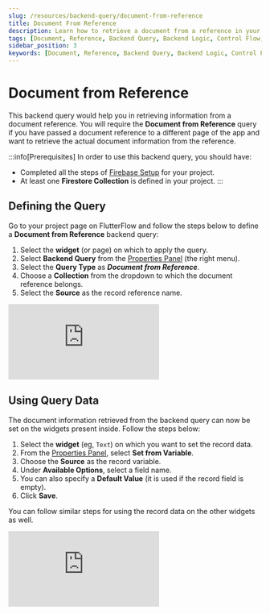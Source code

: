 ```yaml
---
slug: /resources/backend-query/document-from-reference
title: Document From Reference
description: Learn how to retrieve a document from a reference in your FlutterFlow app.
tags: [Document, Reference, Backend Query, Backend Logic, Control Flow, FlutterFlow]
sidebar_position: 3
keywords: [Document, Reference, Backend Query, Backend Logic, Control Flow, FlutterFlow]
---
```


# Document from Reference

This backend query would help you in retrieving information from a document reference. You will require the **Document from Reference** query if you have passed a document reference to a different page of the app and want to retrieve the actual document information from the reference.

:::info[Prerequisites]
In order to use this backend query, you should have:
* Completed all the steps of 
[Firebase Setup](../../../../../docs/ff-integrations/firebase/connect-to-firebase-setup.md) for 
  your project.
* At least one **Firestore Collection** is defined in your project.
:::

## Defining the Query

Go to your project page on FlutterFlow and follow the steps below to define a **Document from Reference** backend query:

1. Select the **widget** (or page) on which to apply the query.
2. Select **Backend Query** from the [Properties Panel](../../../../intro/ff-ui/builder.md#properties-panel) (the right menu).
3. Select the **Query Type** as ***Document from Reference***.
4. Choose a **Collection** from the dropdown to which the document reference belongs.
5. Select the **Source** as the record reference name.

<div style={{
    position: 'relative',
    paddingBottom: 'calc(56.67989417989418% + 41px)', // Keeps the aspect ratio and additional padding
    height: 0,
    width: '100%'
}}>
    <iframe 
        src="https://demo.arcade.software/JysXfUz97eaNKO3IIunP?embed&show_copy_link=true"
        title=""
        style={{
            position: 'absolute',
            top: 0,
            left: 0,
            width: '100%',
            height: '100%',
            colorScheme: 'light'
        }}
        frameborder="0"
        loading="lazy"
        webkitAllowFullScreen
        mozAllowFullScreen
        allowFullScreen
        allow="clipboard-write">
    </iframe>
</div>

## Using Query Data

The document information retrieved from the backend query can now be set on the widgets present inside. Follow the steps below:

1. Select the **widget** (eg, `Text`) on which you want to set the record data.
2. From the [Properties Panel](../../../../intro/ff-ui/builder.md#properties-panel), select **Set from Variable**.
3. Choose the **Source** as the record variable.
4. Under **Available Options**, select a field name.
5. You can also specify a **Default Value** (it is used if the record field is empty).
6. Click **Save**.

You can follow similar steps for using the record data on the other widgets as well.

<div style={{
    position: 'relative',
    paddingBottom: 'calc(56.67989417989418% + 41px)', // Keeps the aspect ratio and additional padding
    height: 0,
    width: '100%'
}}>
    <iframe 
        src="https://demo.arcade.software/4g6osWEytpPIaVkc3uCZ?embed&show_copy_link=true"
        title=""
        style={{
            position: 'absolute',
            top: 0,
            left: 0,
            width: '100%',
            height: '100%',
            colorScheme: 'light'
        }}
        frameborder="0"
        loading="lazy"
        webkitAllowFullScreen
        mozAllowFullScreen
        allowFullScreen
        allow="clipboard-write">
    </iframe>
</div>
